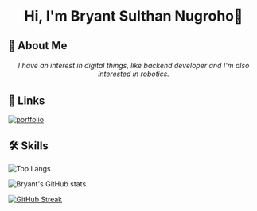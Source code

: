 <h1 align="center">Hi, I'm Bryant Sulthan Nugroho👋</h1>

## 🚀 About Me
<h6 align="center">I have an interest in digital things, like backend developer and I'm also interested in robotics.</h6>

## 🔗 Links
[![portfolio](https://img.shields.io/badge/my_portfolio-000?style=for-the-badge&logo=ko-fi&logoColor=white)](https://starry-night05.github.io/profile/)


## 🛠 Skills
<p align="center">

![Top Langs](https://github-readme-stats.vercel.app/api/top-langs/?username=starry-night05&layout=compact&show_icons=true&theme=dark#gh-dark-mode-only)
</p>
<p align="center">

![Bryant's GitHub stats](https://github-readme-stats.vercel.app/api?username=starry-night05&show_icons=true&bg_color=202129&title_color=fff&text_color=8D8DAA&icon_color=F99417)
</p>
<p align="center">

[![GitHub Streak](https://github-readme-streak-stats.herokuapp.com?user=starry-night05&theme=tokyonight&hide_border=true&border_radius=5)](https://git.io/streak-stats)
</p>



